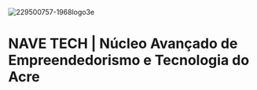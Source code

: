 ![229500757-1968logo3e](https://user-images.githubusercontent.com/123272343/230249834-db89b5c8-14ea-4f2c-a85e-0bce06e59054.png)

# NAVE TECH | Núcleo Avançado de Empreendedorismo e Tecnologia do Acre
